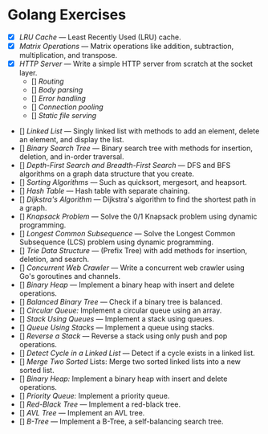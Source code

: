# Golang Exercises

- [x] *LRU Cache* — Least Recently Used (LRU) cache.
- [x] *Matrix Operations* — Matrix operations like addition, subtraction, multiplication, and transpose.
- [x] *HTTP Server* — Write a simple HTTP server from scratch at the socket layer.
  - [] *Routing*
  - [] *Body parsing*
  - [] *Error handling*
  - [] *Connection pooling*
  - [] *Static file serving*
- [] *Linked List* —  Singly linked list with methods to add an element, delete an element, and display the list.
- [] *Binary Search Tree* — Binary search tree with methods for insertion, deletion, and in-order traversal.
- [] *Depth-First Search and Breadth-First Search* — DFS and BFS algorithms on a graph data structure that you create.
- [] *Sorting Algorithms* — Such as quicksort, mergesort, and heapsort.
- [] *Hash Table* — Hash table with separate chaining.
- [] *Dijkstra's Algorithm* — Dijkstra's algorithm to find the shortest path in a graph.
- [] *Knapsack Problem* — Solve the 0/1 Knapsack problem using dynamic programming.
- [] *Longest Common Subsequence* — Solve the Longest Common Subsequence (LCS) problem using dynamic programming.
- [] *Trie Data Structure* — (Prefix Tree) with add methods for insertion, deletion, and search.
- [] *Concurrent Web Crawler* — Write a concurrent web crawler using Go's goroutines and channels.
- [] *Binary Heap* — Implement a binary heap with insert and delete operations.
- [] *Balanced Binary Tree* — Check if a binary tree is balanced.
- [] *Circular Queue:* Implement a circular queue using an array.
- [] *Stack Using Queues* — Implement a stack using queues.
- [] *Queue Using Stacks* — Implement a queue using stacks.
- [] *Reverse a Stack* — Reverse a stack using only push and pop operations.
- [] *Detect Cycle in a Linked List* — Detect if a cycle exists in a linked list.
- [] *Merge Two Sorted* Lists: Merge two sorted linked lists into a new sorted list.
- [] *Binary Heap:* Implement a binary heap with insert and delete operations.
- [] *Priority Queue:* Implement a priority queue.
- [] *Red-Black Tree* — Implement a red-black tree.
- [] *AVL Tree* — Implement an AVL tree.
- [] *B-Tree* — Implement a B-Tree, a self-balancing search tree.
